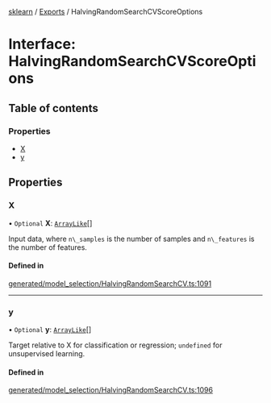 [sklearn](../readme.md) / [Exports](../modules.md) / HalvingRandomSearchCVScoreOptions

# Interface: HalvingRandomSearchCVScoreOptions

## Table of contents

### Properties

- [X](HalvingRandomSearchCVScoreOptions.md#x)
- [y](HalvingRandomSearchCVScoreOptions.md#y)

## Properties

### X

• `Optional` **X**: [`ArrayLike`](../modules.md#arraylike)[]

Input data, where `n\_samples` is the number of samples and `n\_features` is the number of features.

#### Defined in

[generated/model_selection/HalvingRandomSearchCV.ts:1091](https://github.com/transitive-bullshit/scikit-learn-ts/blob/367336a/packages/sklearn/src/generated/model_selection/HalvingRandomSearchCV.ts#L1091)

___

### y

• `Optional` **y**: [`ArrayLike`](../modules.md#arraylike)[]

Target relative to X for classification or regression; `undefined` for unsupervised learning.

#### Defined in

[generated/model_selection/HalvingRandomSearchCV.ts:1096](https://github.com/transitive-bullshit/scikit-learn-ts/blob/367336a/packages/sklearn/src/generated/model_selection/HalvingRandomSearchCV.ts#L1096)
